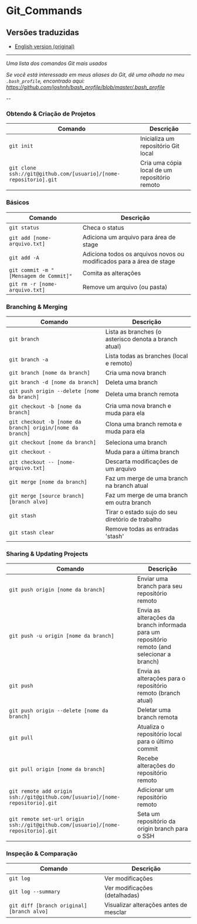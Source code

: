 Git_Commands
============

## Versões traduzidas
- [English version (original)](README.md)

___

_Uma lista dos comandos Git mais usados_

*Se você está interessado em meus aliases do Git, dê uma olhada no meu `.bash_profile`, encontrado aqui: https://github.com/joshnh/bash_profile/blob/master/.bash_profile*

--

### Obtendo & Criação de Projetos

| Comando | Descrição |
| ------- | --------- |
| `git init` | Inicializa um repositório Git local |
| `git clone ssh://git@github.com/[usuario]/[nome-repositorio].git` | Cria uma cópia local de um repositório remoto |

### Básicos

| Comando | Descrição |
| ------- | --------- |
| `git status` | Checa o status |
| `git add [nome-arquivo.txt]` | Adiciona um arquivo para área de stage |
| `git add -A` | Adiciona todos os arquivos novos ou modificados para a área de stage |
| `git commit -m "[Mensagem de Commit]"` | Comita as alterações |
| `git rm -r [nome-arquivo.txt]` | Remove um arquivo (ou pasta) |

### Branching & Merging

| Comando | Descrição |
| ------- | --------- |
| `git branch` | Lista as branches (o asterisco denota a branch atual) |
| `git branch -a` | Lista todas as branches (local e remoto) |
| `git branch [nome da branch]` | Cria uma nova branch |
| `git branch -d [nome da branch]` | Deleta uma branch |
| `git push origin --delete [nome da branch]` | Deleta uma branch remota |
| `git checkout -b [nome da branch]` | Cria uma nova branch e muda para ela |
| `git checkout -b [nome da branch] origin/[nome da branch]` | Clona uma branch remota e muda para ela |
| `git checkout [nome da branch]` | Seleciona uma branch |
| `git checkout -` | Muda para a última branch |
| `git checkout -- [nome-arquivo.txt]` | Descarta modificações de um arquivo |
| `git merge [nome da branch]` | Faz um merge de uma branch na branch atual |
| `git merge [source branch] [branch alvo]` | Faz um merge de uma branch em outra branch |
| `git stash` | Tirar o estado sujo do seu diretório de trabalho |
| `git stash clear` | Remove todas as entradas 'stash' |

### Sharing & Updating Projects

| Comando | Descrição |
| ------- | --------- |
| `git push origin [nome da branch]` | Enviar uma branch para seu repositório remoto |
| `git push -u origin [nome da branch]` | Envia as alterações da branch informada para um repositório remoto (and selecionar a branch) |
| `git push` | Envia as alterações para o repositório remoto (branch atual) |
| `git push origin --delete [nome da branch]` | Deletar uma branch remota |
| `git pull` | Atualiza o repositório local para o último commit |
| `git pull origin [nome da branch]` | Recebe alterações do repositório remoto |
| `git remote add origin ssh://git@github.com/[usuario]/[nome-repositorio].git` | Adicionar um repositório remoto |
| `git remote set-url origin ssh://git@github.com/[usuario]/[nome-repositorio].git` | Seta um repositório da origin branch para o SSH |

### Inspeção & Comparação

| Comando | Descrição |
| ------- | --------- |
| `git log` | Ver modificações |
| `git log --summary` | Ver modificações (detalhadas) |
| `git diff [branch original] [branch alvo]` | Visualizar alterações antes de mesclar |
